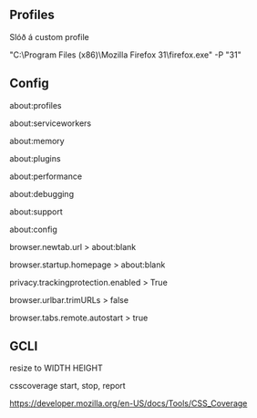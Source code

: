 ## Profiles

Slóð á custom profile

"C:\Program Files (x86)\Mozilla Firefox 31\firefox.exe" -P "31"

## Config

about:profiles

about:serviceworkers

about:memory

about:plugins

about:performance

about:debugging

about:support

about:config

browser.newtab.url > about:blank

browser.startup.homepage > about:blank

privacy.trackingprotection.enabled > True

browser.urlbar.trimURLs > false

browser.tabs.remote.autostart > true

## GCLI

resize to WIDTH HEIGHT

csscoverage start, stop, report

https://developer.mozilla.org/en-US/docs/Tools/CSS_Coverage
